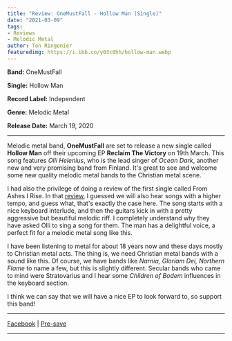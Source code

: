 ```yaml
---
title: "Review: OneMustFall - Hollow Man (Single)"
date: "2021-03-09"
tags:
- Reviews
- Melodic Metal
author: Ton Ringenier  
featuredimg: https://i.ibb.co/y03c0hh/hollow-man.webp
---
```


**Band:** OneMustFall

**Single:** Hollow Man

**Record Label:** Independent

**Genre:** Melodic Metal

**Release Date:** March 19, 2020

<hr>

Melodic metal band, **OneMustFall** are set to release a new single called **Hollow Man** off their upcoming EP **Reclaim The Victory** on 19th March. This song features *Olli Helenius*, who is the lead singer of *Ocean Dark*, another new and very promising band from Finland. It's great to see and welcome some new quality melodic metal bands to the Christian metal scene.

 I had also the privilege of doing a review of the first single called From Ashes I Rise. In that [review](https://beyondthegravemusic.com/2021/01/07/review-one-must-fall-from-ashes-i-rise/),  I guessed we will also hear songs with a higher tempo, and guess what, that's exactly the case here. The song starts with a nice keyboard interlude, and then the guitars kick in with a pretty aggressive but beautiful melodic riff. I completely understand why they have asked Olli to sing a song for them. The man has a delightful voice, a perfect fit for a melodic metal song like this.

 I have been listening to metal for about 18 years now and these days mostly to Christian metal acts. The thing is, we need Christian metal bands with a sound like this. Of course, we have bands like *Narnia, Gloriam Dei, Northern Flame* to name a few, but this is slightly different. Secular bands who came to mind were Stratovarius and I hear some *Children of Bodem* influences in the keyboard section.

I think we can say that we will have a nice EP to look forward to, so support this band!

<hr>


[Facebook](https://web.facebook.com/OneMustFallOfficial) | [Pre-save](https://distrokid.com/hyperfollow/onemustfall/hollow-man-feat-olli-helenius)

<hr>